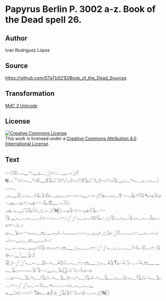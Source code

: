 # Papyrus Berlin P. 3002 a-z. Book of the Dead spell 26.

## Author 

Ivan Rodríguez López

## Source 

https://github.com/STaTbS21D/Book_of_the_Dead_Sources

## Transformation 

[MdC 2 Unicode](https://statbs21d.github.io/mdc2unicode.html)

## License 

<a rel="license" href="http://creativecommons.org/licenses/by/4.0/"><img alt="Creative Commons License" style="border-width:0" src="https://i.creativecommons.org/l/by/4.0/88x31.png" /></a><br />This work is licensed under a <a rel="license" href="http://creativecommons.org/licenses/by/4.0/">Creative Commons Attribution 4.0 International License</a>.

## Text 

<hiero><rubrum>𓎢𓇋𓇋𓀀𓂋𓏤𓈖𓄣𓏤𓈖𓐍𓊃𓃀𓂧𓈒𓈓𓈖</rubrum>𓁹𓊨𓀭<br>
N𓐙<rubrum>𓆓𓂧𓆑</rubrum>𓄣𓏤𓀀𓈖𓀀𓅓𓉐𓏤𓄣𓏤𓏨𓄂𓏏𓏮𓄣𓀀𓅓𓉐𓏤𓄂𓏏𓏮𓄣𓏦𓇋𓅱𓈖𓆑𓄣𓏤𓆑𓊵𓏏𓊪𓆑𓇋𓐝𓆑<br>
𓂜𓈖𓇋𓋴𓈎𓈎𓆑𓏶𓅓𓅱𓀁𓆑𓈙𓂝𓏏𓏏𓏒𓏥𓈖𓏏𓁹𓊨𓀭𓁷𓏤𓐞𓏤𓊪𓆑𓋁𓏏𓏏𓈅𓏤𓄿𓎼𓇋𓇋𓅱𓆰𓏦𓐍𓅱𓐍𓏏𓊛𓐝𓐍𓂧𓊛𓎢𓏏𓅓𓏃𓈖𓏏𓏭𓍘𓇋𓇋𓏏<br>
𓊛𓂜𓈖𓉔𓄿𓇋𓇋𓏭𓂻𓁹𓊨𓀭N𓆄𓊤𓂋𓐍𓅱𓂧𓏏𓊛𓏶𓅓𓏏𓎢<br>
𓇋𓅱𓈖𓆑𓂋𓏤𓆑𓂋𓌃𓂧𓏏𓏥𓂋𓂧𓂾𓂾𓆑𓏭𓂋𓈝𓅓𓏏𓂻𓇋𓅱𓂝𓏤𓂝𓅱𓏭𓆑𓏭𓂋𓋴𓐍𓂋𓀒𓌪𓂡<br>
𓐍𓆑𓅂𓏏𓏱𓏥𓆑𓃹𓈖𓉿𓂡𓉿𓉿𓊪𓏏𓇯𓊃𓈙𓏴𓂻𓅬𓃀𓀭𓂋𓊪𓂝𓏏𓆇𓂝𓂋𓏏𓄒𓄒𓏝𓈖𓆑𓃹𓈖𓉿𓂡<br>
𓆑𓁹𓁹𓆑𓈙𓊪𓏲𓇋𓇋𓅱𓁻𓏥𓂧𓃹𓈖𓂻𓆑𓂋𓂧𓂾𓂾𓆑𓏭𓈎𓂋𓆑𓇋𓏲𓇋𓂡𓋴𓂋𓂧𓅱𓌗𓏝𓈖𓇋𓈖𓊪𓅱𓀭<br>
𓅁𓊨𓏏𓂾𓂾𓆑𓎀𓊃𓍞𓂡𓆑𓇓𓅱𓇋𓂋𓆑𓂧𓃹𓈖𓂻𓆑𓇓𓅱𓏣𓐍𓏏𓆗𓊹𓏏𓂋𓏏𓆗𓃹𓈖𓈖𓆑𓅓𓊪𓏏𓇯𓁹𓅱𓎘𓅱𓏝𓈖𓆑𓅓𓉗𓏏𓉐𓊪𓏏𓎛𓂓𓏤𓏏𓊖<br>
𓂋𓐍𓏝𓆑𓅓𓄣𓏤𓆑𓌂𓅓𓂡𓆑𓅓𓄂𓏏𓏮𓄣𓆑𓌂𓅓𓂡𓆑𓅓𓂝𓏤𓂝𓅱𓏭𓆑𓌂𓅓𓂡𓆑𓅓𓂋𓂧𓂾𓂾𓆑𓁹𓇋𓇋𓆑𓌻𓂋𓂋𓏏𓂓𓏤𓈓𓆑𓂜𓈖<br>
𓐍𓈖𓇋𓂉𓂡𓏏𓏲𓎻𓃞𓏤𓆑𓁷𓏤𓋴𓇼𓃀𓄿𓅱𓉐𓏥𓏌𓏤𓋀𓏏𓈅𓏤𓁹𓊨𓀭N𓆄𓊤<br></hiero>